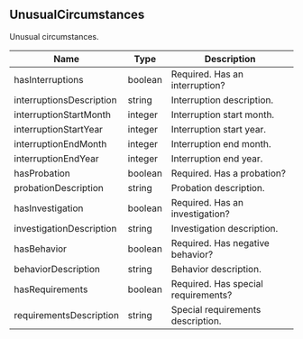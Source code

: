 ## UnusualCircumstances

Unusual circumstances.
<!-- todo make consistent -->
| Name | Type | Description |
| - | - | - |
| hasInterruptions | boolean | Required. Has an interruption? |
| interruptionsDescription | string | Interruption description. |
| interruptionStartMonth | integer | Interruption start month. |
| interruptionStartYear | integer | Interruption start year. |
| interruptionEndMonth | integer | Interruption end month. |
| interruptionEndYear | integer | Interruption end year. |
| hasProbation | boolean | Required. Has a probation? |
| probationDescription | string | Probation description. |
| hasInvestigation | boolean | Required. Has an investigation? |
| investigationDescription | string | Investigation description. |
| hasBehavior | boolean | Required. Has negative behavior? |
| behaviorDescription | string | Behavior description. |
| hasRequirements | boolean | Required. Has special requirements? |
| requirementsDescription | string | Special requirements description. |